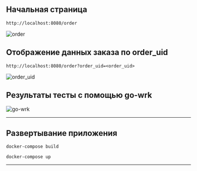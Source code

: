 
## Начальная страница
```
http://localhost:8080/order
```

![order](https://imgur.com/PgmAWuD.png)

## Отображение данных заказа по order_uid
```
http://localhost:8080/order?order_uid=<order_uid>
```

![order_uid](https://imgur.com/0JA4JAq.png)

## Результаты тесты с помощью go-wrk

![go-wrk](https://imgur.com/3IA9DCJ.png)

---

## Развертывание приложения

```shell
docker-compose build
```

```shell
docker-compose up
```

---
